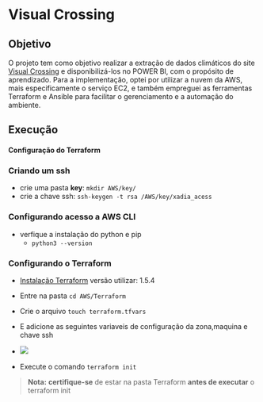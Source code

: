 # Visual Crossing

## Objetivo
O projeto tem como objetivo realizar a extração de dados climáticos do site [Visual Crossing](https://www.visualcrossing.com/) e disponibilizá-los no POWER BI, com o propósito de aprendizado. Para a implementação, optei por utilizar a nuvem da AWS, mais especificamente o serviço EC2, e também empreguei as ferramentas Terraform e Ansible para facilitar o gerenciamento e a automação do ambiente.
## Execução
#### Configuração do Terraform
### Criando um ssh
- crie uma pasta **key**:  ```mkdir AWS/key/```
- crie a chave ssh: ```ssh-keygen -t rsa /AWS/key/xadia_acess```
### Configurando acesso a AWS CLI
- verfique a instalação do python e pip
	- ```python3 --version```

### Configurando o Terraform

- [Instalação Terraform](https://developer.hashicorp.com/terraform/tutorials/aws-get-started/install-cli) versão utilizar: 1.5.4

- Entre na pasta ```cd AWS/Terraform```
- Crie o arquivo ```touch terraform.tfvars```
- E adicione as seguintes variaveis de configuração da zona,maquina e chave ssh
- <img src="https://user-images.githubusercontent.com/84480805/257296571-42ef1bd0-2a3a-4220-9f43-e233ded9f3da.png"/> 
-  Execute o comando ```terraform init``` 
> **Nota:** **certifique-se** de estar na pasta Terraform **antes de executar** o terraform init
